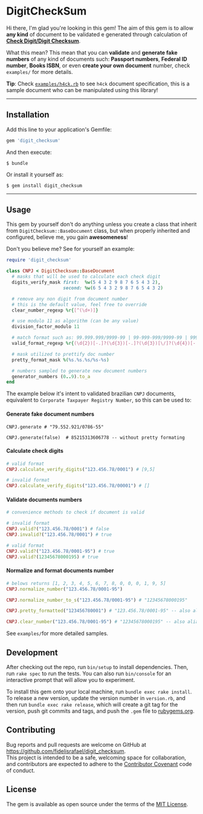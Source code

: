 # DigitCheckSum

Hi there, I'm glad you're looking in this gem!
The aim of this gem is to allow **any kind** of document to be validated e generated through calculation of [**Check Digit/Digit Checksum**](https://en.wikipedia.org/wiki/Check_digit).

What this mean? This mean that you can **validate** and **generate fake numbers** of any kind of documents such: **Passport numbers**, **Federal ID number**, **Books ISBN**, or even **create your own document** number, check `examples/` for more details.

**Tip**: Check [`examples/h4ck.rb`](examples/h4ck.rb) to see `h4ck` document specification, this is a sample document who can be manipulated using this library!

---

## Installation

Add this line to your application's Gemfile:

```ruby
gem 'digit_checksum'
```

And then execute:

    $ bundle

Or install it yourself as:

    $ gem install digit_checksum

---

## Usage

This gem by yourself don't do anything unless you create a class that inherit from `DigitChecksum::BaseDocument` class, but when properly inherited and configured, believe me, you gain **awesomeness**!

Don't you believe me? See for yourself an example:


```ruby
require 'digit_checksum'

class CNPJ < DigitChecksum::BaseDocument
  # masks that will be used to calculate each check digit
  digits_verify_mask first:  %w(5 4 3 2 9 8 7 6 5 4 3 2),
                     second: %w(6 5 4 3 2 9 8 7 6 5 4 3 2)

  # remove any non digit from document number
  # this is the default value, feel free to override
  clear_number_regexp %r{[^(\d+)]}

  # use modulo 11 as algorithm (can be any value)
  division_factor_modulo 11

  # match format such as: 99.999.999/9999-99 | 99-999-999/9999-99 | 99999999/999999 | 99999999999999
  valid_format_regexp %r{(\d{2})[-.]?(\d{3})[-.]?(\d{3})[\/]?(\d{4})[-.]?(\d{2})}

  # mask utilized to prettify doc number
  pretty_format_mask %(%s.%s.%s/%s-%s)

  # numbers sampled to generate new document numbers
  generator_numbers (0..9).to_a
end
```

The example below it's intent to validated brazilian `CNPJ` documents, equivalent to `Corporate Taxpayer Registry Number`, so this can be used to:

#### Generate fake document numbers

```
CNPJ.generate # "79.552.921/0786-55"

CNPJ.generate(false)  # 85215313606778 -- without pretty formating

```


#### Calculate check digits
```ruby
# valid format
CNPJ.calculate_verify_digits("123.456.78/0001") # [9,5]

# invalid format
CNPJ.calculate_verify_digits("123.456.78/00001") # []
```

#### Validate documents numbers
```ruby
# convenience methods to check if document is valid

# invalid format
CNPJ.valid?("123.456.78/0001") # false
CNPJ.invalid?("123.456.78/0001") # true

# valid format
CNPJ.valid?("123.456.78/0001-95") # true
CNPJ.valid?(12345678000195) # true

```

#### Normalize and format documents number

```ruby
# belows returns [1, 2, 3, 4, 5, 6, 7, 8, 0, 0, 0, 1, 9, 5]
CNPJ.normalize_number("123.456.78/0001-95") 

CNPJ.normalize_number_to_s("123.456.78/0001-95") # "12345678000195"

CNPJ.pretty_formatted("123456780001") # "123.456.78/0001-95" -- also aliased as CNPJ.pretty(number) or CNPJ.formatted(number)

CNPJ.clear_number("123.456.78/0001-95") # "12345678000195" -- also aliased as CNPJ.stripped(number)
```

See `examples/`for more detailed samples.


## Development

After checking out the repo, run `bin/setup` to install dependencies. Then, run `rake spec` to run the tests. You can also run `bin/console` for an interactive prompt that will allow you to experiment.

To install this gem onto your local machine, run `bundle exec rake install`.   
To release a new version, update the version number in `version.rb`, and then run `bundle exec rake release`, which will create a git tag for the version, push git commits and tags, and push the `.gem` file to [rubygems.org](https://rubygems.org).

## Contributing

Bug reports and pull requests are welcome on GitHub at https://github.com/fidelisrafael/digit_checksum.   
This project is intended to be a safe, welcoming space for collaboration, and contributors are expected to adhere to the [Contributor Covenant](http://contributor-covenant.org) code of conduct.


## License

The gem is available as open source under the terms of the [MIT License](http://opensource.org/licenses/MIT).

